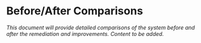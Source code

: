 # Before/After Comparisons

_This document will provide detailed comparisons of the system before and after the remediation and improvements. Content to be added._